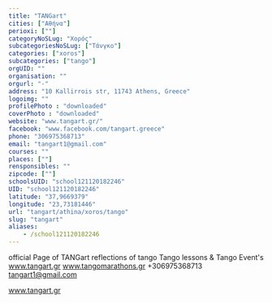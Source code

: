 ```yaml
---
title: "TANGart"
cities: ["Αθήνα"]
perioxi: [""]
categoryNoSLug: "Χορός"
subcategoriesNoSLug: ["Τάνγκο"]
categories: ["xoros"]
subcategories: ["tango"]
orgUID: ""
organisation: ""
orgurl: "-"
address: "10 Kallirrois str, 11743 Athens, Greece"
logoimg: ""
profilePhoto : "downloaded"
coverPhoto : "downloaded"
website: "www.tangart.gr/"
facebook: "www.facebook.com/tangart.greece"
phone: "306975368713"
email: "tangart1@gmail.com"
courses: ""
places: [""]
rensponsibles: ""
zipcode: [""]
schoolsUID: "school121120182246"
UID: "school121120182246"
latitude: "37,9669379"
longitude: "23,73181446"
url: "tangart/athina/xoros/tango"
slug: "tangart"
aliases:
    - /school121120182246
---
```



official Page of TANGart reflections of tango Tango lessons &amp; Tango Event&#39;s www.tangart.gr www.tangomarathons.gr +306975368713 tangart1@gmail.com

www.tangart.gr